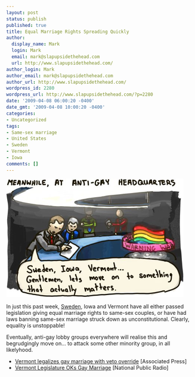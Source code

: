 ```yaml
---
layout: post
status: publish
published: true
title: Equal Marriage Rights Spreading Quickly
author:
  display_name: Mark
  login: Mark
  email: mark@slapupsidethehead.com
  url: http://www.slapupsidethehead.com/
author_login: Mark
author_email: mark@slapupsidethehead.com
author_url: http://www.slapupsidethehead.com/
wordpress_id: 2280
wordpress_url: http://www.slapupsidethehead.com/?p=2280
date: '2009-04-08 06:00:20 -0400'
date_gmt: '2009-04-08 10:00:20 -0400'
categories:
- Uncategorized
tags:
- Same-sex marriage
- United States
- Sweden
- Vermont
- Iowa
comments: []
---
```

![War room on loan from Nixon, I gather](/wp-content/media/2009/04/war-room.jpg "War room on loan from Nixon, I gather")

In just this past week, [Sweden](http://www.slapupsidethehead.com/2009/04/sweden-gets-equal-marriage-rights/ "Finally, gays can end their boycott on ABBA and IKEA"), Iowa and Vermont have all either passed legislation giving equal marriage rights to same-sex couples, or have had laws banning same-sex marriage struck down as unconstitutional. Clearly, equality is unstoppable!

Eventually, anti-gay lobby groups everywhere will realise this and begrudgingly move on... to attack some other minority group, in all likelyhood.

- [Vermont legalizes gay marriage with veto override](http://news.yahoo.com/s/ap/gay_marriage_vermont) [Associated Press]
- [Vermont Legislature OKs Gay Marriage](http://www.npr.org/templates/story/story.php?storyId=102851810) [National Public Radio]

